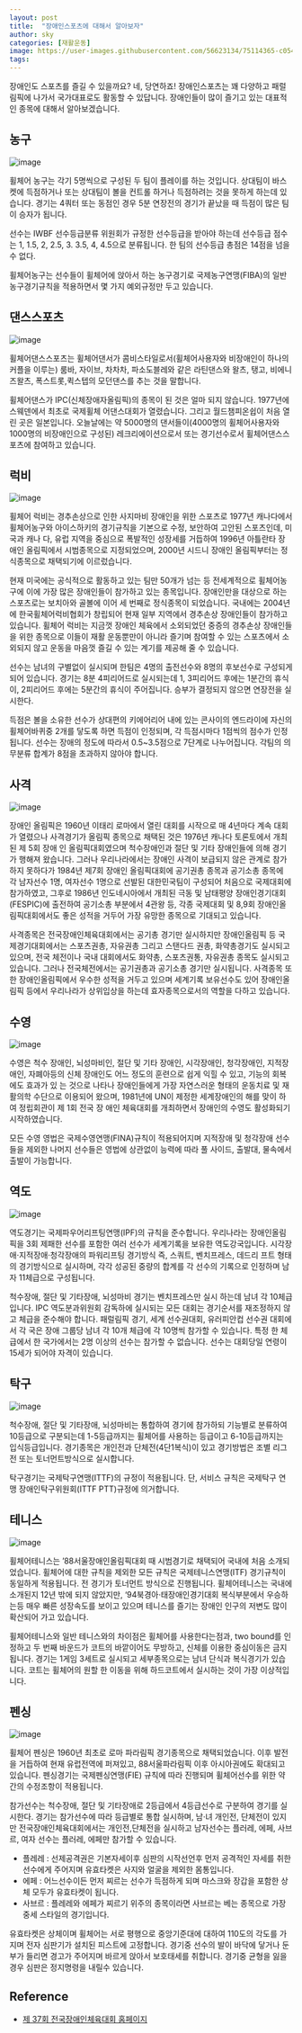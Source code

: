 ```yaml
---
layout: post
title:  "장애인스포츠에 대해서 알아보자"
author: sky
categories: [재활운동]
image: https://user-images.githubusercontent.com/56623134/75114365-c0547680-5698-11ea-87d0-6fc9c6ba460c.png
tags: 
---
```


장애인도 스포츠를 즐길 수 있을까요?
네, 당연하죠! 장애인스포츠는 꽤 다양하고 패럴림픽에 나가서 국가대표로도 활동할 수 있답니다.
장애인들이 많이 즐기고 있는 대표적인 종목에 대해서 알아보겠습니다.

## 농구

![image](https://user-images.githubusercontent.com/56623134/75114488-90f23980-5699-11ea-93a3-33bb4aa07414.png)

휠체어 농구는 각기 5명씩으로 구성된 두 팀이 플레이를 하는 것입니다. 상대팀이 바스켓에 득점하거나 또는 상대팀이 볼을 컨트롤 하거나 득점하려는 것을 못하게 하는데 있습니다. 경기는 4쿼터 또는 동점인 경우 5분 연장전의 경기가 끝났을 때 득점이 많은 팀이 승자가 됩니다. 

선수는 IWBF 선수등급분류 위원회가 규정한 선수등급을 받아야 하는데 선수등급 점수는 1, 1.5, 2, 2.5, 3. 3.5, 4, 4.5으로 분류됩니다. 한 팀의 선수등급 총점은 14점을 넘을 수 없다. 

휠체어농구는 선수들이 휠체어에 앉아서 하는 농구경기로 국제농구연맹(FIBA)의 일반 농구경기규칙을 적용하면서 몇 가지 예외규정만 두고 있습니다.

## 댄스스포츠

![image](https://user-images.githubusercontent.com/56623134/75114505-c4cd5f00-5699-11ea-9c8f-35508fbdbedf.png)

휠체어댄스스포츠는 휠체어댄서가 콤비스타일로서(휠체어사용자와 비장애인이 하나의 커플을 이루는) 룸바, 자이브, 차차차, 파소도블레와 같은 라틴댄스와 왈츠, 탱고, 비에니 즈왈츠, 폭스트롯,퀵스텝의 모던댄스를 추는 것을 말합니다. 

휠체어댄스가 IPC(신체장애자올림픽)의 종목이 된 것은 얼마 되지 않습니다. 1977년에 스웨덴에서 최초로 국제휠체 어댄스대회가 열렸습니다. 그리고 월드챔피온쉽이 처음 열린 곳은 일본입니다. 오늘날에는 약 5000명의 댄서들이(4000명의 휠체어사용자와 1000명의 비장애인으로 구성된) 레크리에이션으로서 또는 경기선수로서 휠체어댄스스포츠에 참여하고 있습니다.

## 럭비

![image](https://user-images.githubusercontent.com/56623134/75114538-21c91500-569a-11ea-8e45-9860a94ce19f.png)

휠체어 럭비는 경추손상으로 인한 사지마비 장애인을 위한 스포츠로 1977년 캐나다에서 휠체어농구와 아이스하키의 경기규칙을 기본으로 수정, 보안하여 고안된 스포츠인데, 미국과 캐나 다, 유럽 지역을 중심으로 폭발적인 성장세를 거듭하여 1996년 아틀란타 장애인 올림픽에서 시범종목으로 지정되었으며, 2000년 시드니 장애인 올림픽부터는 정식종목으로 채택되기에 이르렀습니다. 

현재 미국에는 공식적으로 활동하고 있는 팀만 50개가 넘는 등 전세계적으로 휠체어농구에 이에 가장 많은 장애인들이 참가하고 있는 종목입니다. 장애인만을 대상으로 하는 스포츠로는 보치아와 골볼에 이어 세 번째로 정식종목이 되었습니다. 국내에는 2004년에 한국휠체어럭비협회가 창립되어 현재 일부 지역에서 경추손상 장애인들이 참가하고 있습니다. 휠체어 럭비는 지금껏 장애인 체육에서 소외되었던 중증의 경추손상 장애인들을 위한 종목으로 이들이 재활 운동뿐만이 아니라 즐기며 참여할 수 있는 스포츠에서 소외되지 않고 운동을 마음껏 즐길 수 있는 계기를 제공해 줄 수 있습니다. 

선수는 남녀의 구별없이 실시되며 한팀은 4명의 출전선수와 8명의 후보선수로 구성되게 되어 있습니다. 경기는 8분 4피리어드로 실시되는데 1, 3피리어드 후에는 1분간의 휴식이, 2피리어드 후에는 5분간의 휴식이 주어집니다. 승부가 결정되지 않으면 연장전을 실시한다. 

득점은 볼을 소유한 선수가 상대편의 키에어리어 내에 있는 콘사이의 엔드라이에 자신의 휠체어바퀴중 2개를 닿도록 하면 득점이 인정되며, 각 득점시마다 1점씩의 점수가 인정됩니다. 선수는 장애의 정도에 따라서 0.5~3.5점으로 7단계로 나누어집니다. 각팀의 의무분류 합계가 8점을 초과하지 않아야 합니다.

## 사격

![image](https://user-images.githubusercontent.com/56623134/75114573-6f458200-569a-11ea-863f-e9f728a68125.png)

장애인 올림픽은 1960년 이태리 로마에서 열린 대회를 시작으로 매 4년마다 계속 대회가 열렸으나 사격경기가 올림픽 종목으로 채택된 것은 1976년 캐나다 토론토에서 개최된 제 5회 장애 인 올림픽대회였으며 척수장애인과 절단 및 기타 장애인들에 의해 경기가 행해져 왔습니다. 그러나 우리나라에서는 장애인 사격이 보급되지 않은 관계로 참가하지 못하다가 1984년 제7회 장애인 올림픽대회에 공기권총 종목과 공기소총 종목에 각 남자선수 1명, 여자선수 1명으로 선발된 대한민국팀이 구성되어 처음으로 국제대회에 참가하였고, 그후로 1986년 인도네시아에서 개최된 극동 및 남태평양 장애인경기대회(FESPIC)에 출전하여 공기소총 부분에서 4관왕 등, 각종 국제대회 및 8,9회 장애인올림픽대회에서도 좋은 성적을 거두어 가장 유망한 종목으로 기대되고 있습니다. 

사격종목은 전국장애인체육대회에서는 공기총 경기만 실시하지만 장애인올림픽 등 국제경기대회에서는 스포츠권총, 자유권총 그리고 스탠다드 권총, 화약총경기도 실시되고 있으며, 전국 체전이나 국내 대회에서도 화약총, 스포츠권통, 자유권총 종목도 실시되고 있습니다. 그러나 전국체전에서는 공기권총과 공기소총 경기만 실시됩니다. 사격종목 또한 장애인올림픽에서 우수한 성적을 거두고 있으며 세계기록 보유선수도 있어 장애인올림픽 등에서 우리나라가 상위입상을 하는데 효자종목으로서의 역할을 다하고 있습니다.

## 수영

![image](https://user-images.githubusercontent.com/56623134/75114600-c186a300-569a-11ea-9f2d-d3706333d79e.png)

수영은 척수 장애인, 뇌성마비인, 절단 및 기타 장애인, 시각장애인, 청각장애인, 지적장애인, 자폐아등의 신체 장애인도 어느 정도의 훈련으로 쉽게 익힐 수 있고, 기능의 회복에도 효과가 있 는 것으로 나타나 장애인들에게 가장 자연스러운 형태의 운동치료 및 재활의학 수단으로 이용되어 왔으며, 1981년에 UN이 제정한 세계장애인의 해를 맞이 하여 정립회관이 제 1회 전국 장 애인 체육대회를 개최하면서 장애인의 수영도 활성화되기 시작하였습니다. 

모든 수영 영법은 국제수영연맹(FINA)규칙이 적용되어지며 지적장애 및 청각장애 선수들을 제외한 나머지 선수들은 영법에 상관없이 능력에 따라 풀 사이드, 출발대, 물속에서 출발이 가능합니다.

## 역도

![image](https://user-images.githubusercontent.com/56623134/75114612-e24ef880-569a-11ea-99c8-648d569dddb3.png)

역도경기는 국제파우어리프팅연맹(IPF)의 규칙을 준수합니다. 우리나라는 장애인올림픽을 3회 제패한 선수를 포함한 여러 선수가 세계기록을 보유한 역도강국입니다. 시각장애·지적장애·청각장애의 파워리프팅 경기방식 즉, 스쿼트, 벤치프레스, 데드리 프트 형태의 경기방식으로 실시하며, 각각 성공된 중량의 합계를 각 선수의 기록으로 인정하며 남자 11체급으로 구성됩니다. 

척수장애, 절단 및 기타장애, 뇌성마비 경기는 벤치프레스만 실시 하는데 남녀 각 10체급입니다. IPC 역도분과위원회 감독하에 실시되는 모든 대회는 경기순서를 재조정하지 않고 체급을 준수해야 합니다. 패럴림픽 경기, 세계 선수권대회, 유러피안컵 선수권 대회에서 각 국은 장애 그룹당 남녀 각 10개 체급에 각 10명씩 참가할 수 있습니다. 특정 한 체급에서 한 국가에서는 2명 이상의 선수는 참가할 수 없습니다. 선수는 대회당일 연령이 15세가 되어야 자격이 있습니다.

## 탁구

![image](https://user-images.githubusercontent.com/56623134/75114637-26da9400-569b-11ea-86d5-d076d6457fd8.png)

척수장애, 절단 및 기타장애, 뇌성마비는 통합하여 경기에 참가하되 기능별로 분류하여 10등급으로 구분되는데 1-5등급까지는 휠체어를 사용하는 등급이고 6-10등급까지는 입식등급입니다. 경기종목은 개인전과 단체전(4단1복식)이 있고 경기방법은 조별 리그전 또는 토너먼트방식으로 실시합니다. 

탁구경기는 국제탁구연맹(ITTF)의 규정이 적용됩니다. 단, 서비스 규칙은 국제탁구 연맹 장애인탁구위원회(ITTF PTT)규정에 의거합니다.

## 테니스

![image](https://user-images.githubusercontent.com/56623134/75114655-512c5180-569b-11ea-8ffb-b4ee1b4ec82f.png)

휠체어테니스는 ’88서울장애인올림픽대회 때 시범경기로 채택되어 국내에 처음 소개되었습니다. 휠체어에 대한 규칙을 제외한 모든 규칙은 국제테니스연맹(ITF) 경기규칙이 동일하게 적용됩니다. 전 경기가 토너먼트 방식으로 진행됩니다. 휠체어테니스는 국내에 소개된지 12년 밖에 되지 않았지만, ‘94북경아·태장애인경기대회 복식부분에서 우승하는등 매우 빠른 성장속도를 보이고 있으며 테니스를 즐기는 장애인 인구의 저변도 많이 확산되어 가고 있습니다. 

휠체어테니스와 일반 테니스와의 차이점은 휠체어를 사용한다는점과, two bound를 인정하고 두 번째 바운드가 코트의 바깥이어도 무방하고, 신체를 이용한 중심이동은 금지됩니다. 경기는 1게임 3세트로 실시되고 세부종목으로는 남녀 단식과 복식경기가 있습니다. 코트는 휠체어의 원할 한 이동을 위해 하드코트에서 실시하는 것이 가장 이상적입니다.

## 펜싱

![image](https://user-images.githubusercontent.com/56623134/75114693-a9635380-569b-11ea-971c-661527dac1e1.png)

휠체어 펜싱은 1960년 최초로 로마 파라림픽 경기종목으로 채택되었습니다. 이후 발전을 거듭하여 현재 유럽전역에 퍼져있고, 88서울파라림픽 이후 아시아권에도 확대되고 있습니다. 펜싱경기는 국제펜싱연맹(FIE) 규칙에 따라 진행되며 휠체어선수를 위한 약간의 수정조항이 적용됩니다. 

참가선수는 척수장애, 절단 및 기타장애로 2등급에서 4등급선수로 구분하여 경기를 실시한다. 경기는 참가선수에 따라 등급별로 통합 실시하며, 남·녀 개인전, 단체전이 있지만 전국장애인체육대회에서는 개인전,단체전을 실시하고 남자선수는 플러레, 에페, 사브르, 여자 선수는 플러레, 에페만 참가할 수 있습니다.

  - 플레레 : 선제공격권은 기본자세이후 심판의 시작선언후 먼저 공격적인 자세를 취한 선수에게 주어지며 유효타켓은 사지와 얼굴을 제외한 몸통입니다.
  - 에페 : 어느선수이든 먼저 찌르는 선수가 득점하게 되며 마스크와 장갑을 포함한 상체 모두가 유효타켓이 됩니다.
  - 사브르 : 플레레와 에페가 찌르기 위주의 종목이라면 사브르는 베는 종목으로 가장 중세 스타일의 경기입니다.
  
유효타켓은 상체이며 휠체어는 서로 평행으로 중앙기준대에 대하여 110도의 각도를 가지며 전자 심판기가 설치된 피스트에 고정합니다. 경기중 선수의 발이 바닥에 닿거나 둔부가 들리면 경고가 주어지며 바르게 앉아서 보호태세를 취합니다. 경기중 균형을 잃을 경우 심판은 정지명령을 내릴수 있습니다.

## Reference
- [제 37회 전국장애인체육대회 홈페이지](http://37thnational.koreanpc.kr/npg/sports)
